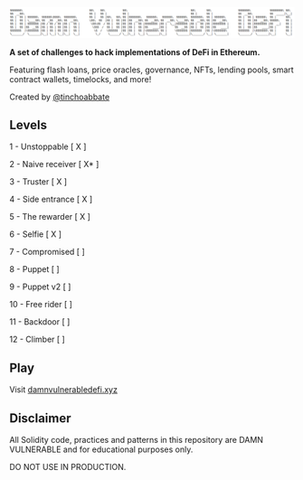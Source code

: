 ![](cover.png)

**A set of challenges to hack implementations of DeFi in Ethereum.**

Featuring flash loans, price oracles, governance, NFTs, lending pools, smart contract wallets, timelocks, and more!

Created by [@tinchoabbate](https://twitter.com/tinchoabbate)

## Levels

1 - Unstoppable [ X ]

2 - Naive receiver [ X* ]

3 - Truster [ X ]

4 - Side entrance [ X ]

5 - The rewarder [ X ]

6 - Selfie [ X ]

7 - Compromised [ ]

8 - Puppet [ ]

9 - Puppet v2 [ ]

10 - Free rider [ ]

11 - Backdoor [ ]

12 - Climber [ ]

## Play

Visit [damnvulnerabledefi.xyz](https://damnvulnerabledefi.xyz)

## Disclaimer

All Solidity code, practices and patterns in this repository are DAMN VULNERABLE and for educational purposes only.

DO NOT USE IN PRODUCTION.
